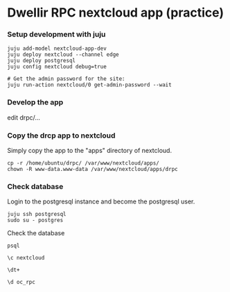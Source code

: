 # Dwellir RPC nextcloud app (practice)

### Setup development with juju

    juju add-model nextcloud-app-dev
    juju deploy nextcloud --channel edge
    juju deploy postgresql
    juju config nextcloud debug=true
    
    # Get the admin password for the site:
    juju run-action nextcloud/0 get-admin-password --wait


### Develop the app

   edit drpc/...


### Copy the drcp app to nextcloud

Simply copy the app to the "apps" directory of nextcloud.

    cp -r /home/ubuntu/drpc/ /var/www/nextcloud/apps/
    chown -R www-data.www-data /var/www/nextcloud/apps/drpc


### Check database

Login to the postgresql instance and become the postgresql user.

    juju ssh postgresql
    sudo su - postgres

Check the database
    
    psql 
    
    \c nextcloud

    \dt+

    \d oc_rpc

